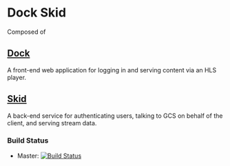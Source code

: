 # Dock Skid

Composed of

## [Dock](dock)

A front-end web application for logging in and serving content via an HLS player.

## [Skid](skidbladnir)

A back-end service for authenticating users, talking to GCS on behalf of the client, and serving stream data.

### Build Status
* Master: [![Build Status](https://travis-ci.org/FoxtrotCore/dock-skid.svg?branch=master)](https://travis-ci.org/FoxtrotCore/dock-skid)
